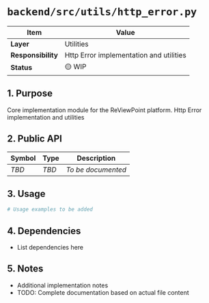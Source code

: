# `backend/src/utils/http_error.py`

| Item               | Value                                                              |
| ------------------ | ------------------------------------------------------------------ |
| **Layer**          | Utilities                                                           |
| **Responsibility** | Http Error implementation and utilities                                                   |
| **Status**         | 🟡 WIP                                                            |

## 1. Purpose

Core implementation module for the ReViewPoint platform. Http Error implementation and utilities

## 2. Public API

| Symbol       | Type     | Description            |
| ------------ | -------- | ---------------------- |
| *TBD*        | *TBD*    | *To be documented*     |

## 3. Usage

```python
# Usage examples to be added
```

## 4. Dependencies

- List dependencies here

## 5. Notes

- Additional implementation notes
- TODO: Complete documentation based on actual file content
